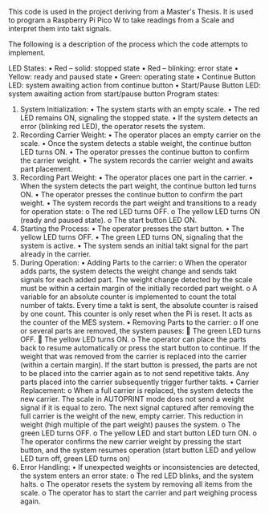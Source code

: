 This code is used in the project deriving from a Master's Thesis. 
It is used to program a Raspberry Pi Pico W to take readings from a Scale and interpret them into takt signals. 

The following is a description of the process which the code attempts to implement.

LED States: 
  •	Red – solid: stopped state
  •	Red – blinking: error state
  •	Yellow: ready and paused state
  •	Green: operating state
  •	Continue Button LED: system awaiting action from continue button
  •	Start/Pause Button LED: system awaiting action from start/pause button
Program states: 
1.	System Initialization:
  •	The system starts with an empty scale.
  •	The red LED remains ON, signaling the stopped state.
  •	If the system detects an error (blinking red LED), the operator resets the system.
2.	Recording Carrier Weight:
  •	The operator places an empty carrier on the scale.
  •	Once the system detects a stable weight, the continue button LED turns ON.
  •	The operator presses the continue button to confirm the carrier weight.
  •	The system records the carrier weight and awaits part placement.
3.	Recording Part Weight:
  •	The operator places one part in the carrier.
  •	When the system detects the part weight, the continue button led turns ON.
  •	The operator presses the continue button to confirm the part weight.
  •	The system records the part weight and transitions to a ready for operation state:
    o	The red LED turns OFF.
    o	The yellow LED turns ON (ready and paused state).
    o	The start button LED ON.
4.	Starting the Process:
  •	The operator presses the start button.
  •	The yellow LED turns OFF.
  •	The green LED turns ON, signaling that the system is active.
  •	The system sends an initial takt signal for the part already in the carrier.
5.	During Operation:
  •	Adding Parts to the carrier:
    o	When the operator adds parts, the system detects the weight change and sends takt signals for each added part. The weight change detected by the scale must be within a certain margin of the initially recorded part weight.
    o	A variable for an absolute counter is implemented to count the total number of takts. Every time a takt is sent, the absolute counter is raised by one count. This counter is only reset when the Pi is reset. It acts as the counter of the MES system. 
  •	Removing Parts to the carrier:
    o	If one or several parts are removed, the system pauses:
      	The green LED turns OFF.
      	The yellow LED turns ON.
    o	The operator can place the parts back to resume automatically or press the start button to continue. If the weight that was removed from the carrier is replaced into the carrier (within a certain margin). If the start button is pressed, the parts are not to be placed into the carrier again as to not send repetitive takts. Any parts placed into the carrier subsequently trigger further takts. 
  •	Carrier Replacement:
    o	When a full carrier is replaced, the system detects the new carrier. The scale in AUTOPRINT mode does not send a weight signal if it is equal to zero. The next signal captured after removing the full carrier is the weight of the new, empty carrier. This reduction in weight (high multiple of the part weight) pauses the system.
    o	The green LED turns OFF.
    o	The yellow LED and start button LED turn ON.
    o	The operator confirms the new carrier weight by pressing the start button, and the system resumes operation (start button LED and yellow LED turn off, green LED turns on)
7.	Error Handling:
  •	If unexpected weights or inconsistencies are detected, the system enters an error state:
    o	The red LED blinks, and the system halts.
    o	The operator resets the system by removing all items from the scale.
    o	The operator has to start the carrier and part weighing process again. 
